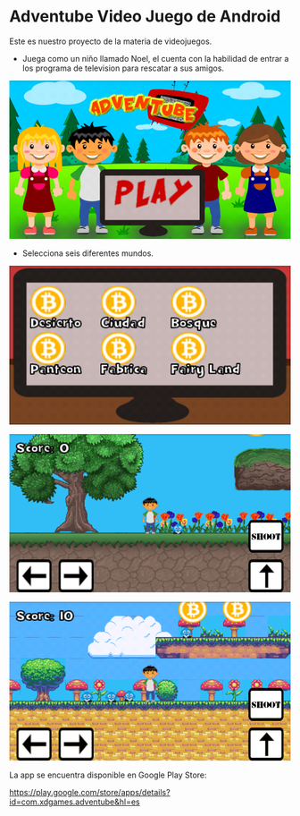 # Adventube Video Juego de Android

Este es nuestro proyecto de la materia de videojuegos.

* Juega como un niño llamado Noel, el cuenta con la habilidad de entrar a los programa de television para rescatar a sus amigos.

![Importación exitosa](/images/front.png)

* Selecciona seis diferentes mundos.

![Importación exitosa](/images/levels.png)

![Importación exitosa](/images/forest.png)

![Importación exitosa](/images/fairyland.png)

La app se encuentra disponible en Google Play Store:

https://play.google.com/store/apps/details?id=com.xdgames.adventube&hl=es